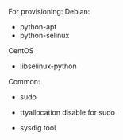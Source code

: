 For provisioning:
 Debian:
 - python-apt
 - python-selinux

 CentOS
 - libselinux-python

 Common:
 - sudo
 - ttyallocation disable for sudo


- sysdig tool

